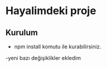 # Hayalimdeki proje

## Kurulum

- npm install komutu ile kurabilirsiniz.

-yeni bazı değişiklikler ekledim
